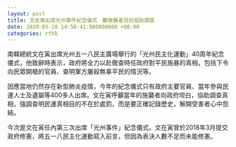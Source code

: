 ```yaml
---
layout: post
title: 文在寅出席光州事件紀念儀式　籲施襲者坦白協助調查
date: 2020-05-18 14:58:41.000000000 +08:00
categories: rthk
---
```


南韓總統文在寅出席光州五一八民主廣場舉行的「光州民主化運動」40周年紀念儀式，他致辭時表示，政府將全力以赴徹查時任政府對平民施暴的真相，包括下令向民眾開槍的官員、查明軍方屠殺無辜平民的情況等。

因應當地仍然存在新型肺炎疫情，今年的紀念儀式只有政府主要官員、當年參與民運人士及遺屬等400多人出席。文在寅呼籲當年的施襲者向政府坦白，協助調查真相，強調查明民運真相目的不在於處罰，而是要正確記錄歷史，解開受害者心中怨結。

今次是文在寅任內第三次出席「光州事件」紀念儀式。文在寅曾於2018年3月提交政府修憲，將五一八民主化運動寫入前言，但因為表決人數不足而未能修憲。
